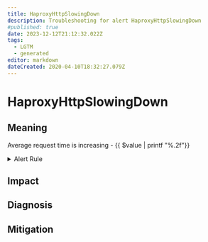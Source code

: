 ```yaml
---
title: HaproxyHttpSlowingDown
description: Troubleshooting for alert HaproxyHttpSlowingDown
#published: true
date: 2023-12-12T21:12:32.022Z
tags: 
  - LGTM
  - generated
editor: markdown
dateCreated: 2020-04-10T18:32:27.079Z
---
```


# HaproxyHttpSlowingDown

## Meaning
[//]: # "Short paragraph that explains what the alert means"
Average request time is increasing - {{ $value | printf "%.2f"}}

<details>
  <summary>Alert Rule</summary>

{{% rule "haproxy/embedded-exporter-v2.yml" "HaproxyHttpSlowingDown" %}}

<!-- Rule when generated

```yaml
alert: HaproxyHttpSlowingDown
expr: avg by (instance, proxy) (haproxy_backend_max_total_time_seconds) > 1
for: 1m
labels:
    severity: warning
annotations:
    summary: HAProxy HTTP slowing down (instance {{ $labels.instance }})
    description: |-
        Average request time is increasing - {{ $value | printf "%.2f"}}
          VALUE = {{ $value }}
          LABELS = {{ $labels }}
    runbook: https://github.com/srerun/prometheus-alerts/blob/main/content/runbooks/embedded-exporter-v2/HaproxyHttpSlowingDown.md

```

-->

</details>


## Impact
[//]: # "What could / will happen if the alert is not addressed"



## Diagnosis
[//]: # "Steps to take to identify the cause of the problem"



## Mitigation
[//]: # "The steps necessary to resolve the alert"
